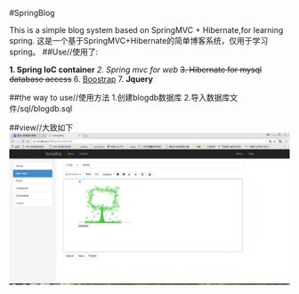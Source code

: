 #SpringBlog

This is a simple blog system based on SpringMVC + Hibernate,for learning spring.
这是一个基于SpringMVC+Hibernate的简单博客系统，仅用于学习spring。
##Use//使用了:

**1. Spring IoC container**
_2. Spring mvc for web_
~~3. Hibernate for mysql database access~~
6. [Boostrap](http://www.baidu.com)
7. **Jquery**

##the way to use//使用方法
1.创建blogdb数据库
2.导入数据库文件/sql/blogdb.sql

##view//大致如下
![](sql/s1.png)
